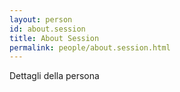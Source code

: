 ```yaml
---
layout: person
id: about.session
title: About Session
permalink: people/about.session.html
---
```


Dettagli della persona